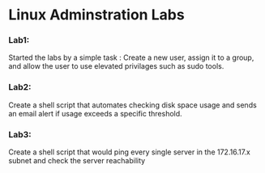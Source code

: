 # Linux Adminstration Labs 
### Lab1:
 Started the labs by a simple task : 
 Create a new user, assign it to a group, and allow the user to use elevated privilages such as sudo tools.


### Lab2:
 Create a shell script that automates checking disk space usage and sends an email alert if usage exceeds a specific threshold.


### Lab3:
 Create a shell script that would ping every single server in the 172.16.17.x subnet and check the server reachability
